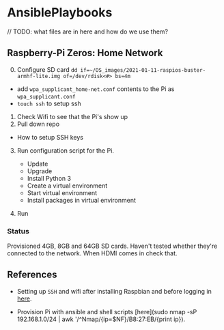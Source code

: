 # AnsiblePlaybooks

// TODO: what files are in here and how do we use them?

## Raspberry-Pi Zeros: Home Network
 0. Configure SD card
    `dd if=~/OS_images/2021-01-11-raspios-buster-armhf-lite.img of=/dev/rdisk<#> bs=4m`
  - add `wpa_supplicant_home-net.conf` contents to the Pi as `wpa_supplicant.conf`
  - `touch ssh` to setup ssh
 1. Check Wifi to see that the Pi's show up
 2. Pull down repo
  - How to setup SSH keys
 3. Run configuration script for the Pi.
    - Update
    - Upgrade
    - Install Python 3
    - Create a virtual environment
    - Start virtual environment
    - Install packages in virtual environment

4. Run *<playbook>*



### Status
Provisioned 4GB, 8GB and 64GB SD cards.  Haven't tested whether they're connected to the network.  When HDMI comes in check that.

## References

 - Setting up `SSH` and wifi after installing Raspbian and before logging in [here](https://zedt.eu/tech/linux/how-to-pre-configure-raspberry-pi-for-remote-ssh-and-wifi/).

 - Provision Pi with ansible and shell scripts [here](sudo nmap -sP 192.168.1.0/24 | awk '/^Nmap/{ip=$NF}/B8:27:EB/{print ip}).
